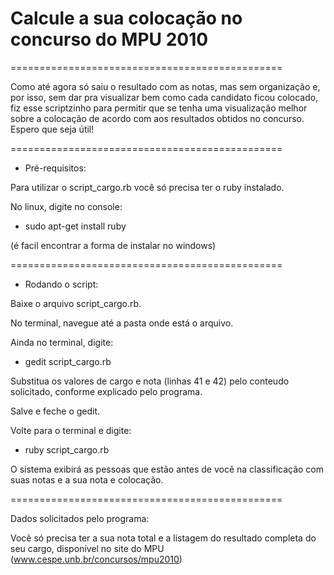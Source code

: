 Calcule a sua colocação no concurso do MPU 2010
===============================================

===============================================

Como até agora só saiu o resultado com as notas, mas sem organização e, por isso, sem dar pra visualizar bem como cada candidato ficou colocado, fiz esse scriptzinho para permitir que se tenha uma visualização melhor sobre a colocação de acordo com aos resultados obtidos no concurso.
Espero que seja útil!

===============================================

* Pré-requisitos:

Para utilizar o script_cargo.rb você só precisa ter o ruby instalado.

No linux, digite no console:

- sudo apt-get install ruby

(é facil encontrar a forma de instalar no windows)

===============================================

* Rodando o script:

Baixe o arquivo script_cargo.rb.

No terminal, navegue até a pasta onde está o arquivo.

Ainda no terminal, digite:

- gedit script_cargo.rb

Substitua os valores de cargo e nota (linhas 41 e 42) pelo conteudo solicitado, conforme explicado pelo programa.

Salve e feche o gedit.

Volte para o terminal e digite:
- ruby script_cargo.rb

O sistema exibirá as pessoas que estão antes de você na classificação com suas notas e a sua nota e colocação.

===============================================

Dados solicitados pelo programa:

Vocẽ só precisa ter a sua nota total e a listagem do resultado completa do seu cargo, disponível no site do MPU (www.cespe.unb.br/concursos/mpu2010)

